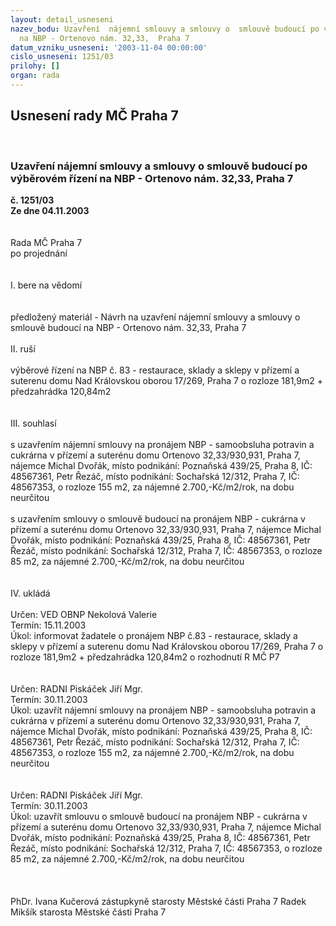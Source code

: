 ```yaml
---
layout: detail_usneseni
nazev_bodu: Uzavření  nájemní smlouvy a smlouvy o  smlouvě budoucí po výběrovém řízení
  na NBP - Ortenovo nám. 32,33,  Praha 7
datum_vzniku_usneseni: '2003-11-04 00:00:00'
cislo_usneseni: 1251/03
prilohy: []
organ: rada
---
```

<div id="ucUsn_pList" class="usn">
	<span><h2>Usnesení rady MČ Praha 7 </h2>
<br></span><div class="standBody">
<span><h3>Uzavření  nájemní smlouvy a smlouvy o  smlouvě budoucí po výběrovém řízení na NBP - Ortenovo nám. 32,33,  Praha 7</h3></span><div class="center">
		<strong>č. 1251/03</strong><br>
	</div>
<div class="center">
		<strong>Ze dne 04.11.2003</strong><br><br>
	</div>
<br>Rada MČ Praha 7<br>po projednání<br><br><br>I.	bere na vědomí<br><br> <br>předložený materiál - Návrh na uzavření  nájemní smlouvy a smlouvy o smlouvě budoucí na NBP - Ortenovo nám. 32,33,  Praha 7<br><br>II.	ruší <br><br>výběrové řízení na NBP č. 83 - restaurace, sklady a sklepy v přízemí a suterenu domu Nad Královskou oborou 17/269, Praha 7 o rozloze 181,9m2 + předzahrádka 120,84m2  <br><br><br>III.	souhlasí <br><br>s uzavřením  nájemní smlouvy na pronájem NBP - samoobsluha potravin a cukrárna  v přízemí a suterénu domu Ortenovo 32,33/930,931, Praha 7, nájemce Michal Dvořák, místo podnikání: Poznaňská 439/25, Praha 8, IČ: 48567361, Petr Řezáč, místo podnikání: Sochařská 12/312, Praha 7, IČ: 48567353, o rozloze 155 m2, za nájemné  2.700,-Kč/m2/rok, na dobu neurčitou    <br><br>s uzavřením smlouvy o smlouvě budoucí na pronájem NBP - cukrárna v přízemí a suterénu domu Ortenovo 32,33/930,931, Praha 7, nájemce Michal Dvořák, místo podnikání: Poznaňská 439/25, Praha 8, IČ: 48567361, Petr Řezáč, místo podnikání: Sochařská 12/312, Praha 7, IČ: 48567353, o rozloze 85 m2, za nájemné  2.700,-Kč/m2/rok, na dobu neurčitou    <br><br><br>IV.	ukládá <br><br>Určen:	VED OBNP Nekolová Valerie<br>Termín: 15.11.2003<br>Úkol:	informovat žadatele o pronájem NBP č.83 - restaurace, sklady a sklepy v přízemí a suterenu domu Nad Královskou oborou 17/269, Praha 7 o rozloze 181,9m2 + předzahrádka 120,84m2  o rozhodnutí R MČ P7<br> <br><br>Určen:	RADNI Piskáček Jiří Mgr.<br>Termín: 30.11.2003<br>Úkol:	uzavřít  nájemní smlouvy na pronájem NBP - samoobsluha potravin a cukrárna  v přízemí a suterénu domu Ortenovo 32,33/930,931, Praha 7, nájemce Michal Dvořák, místo podnikání: Poznaňská 439/25, Praha 8, IČ: 48567361, Petr Řezáč, místo podnikání: Sochařská 12/312, Praha 7, IČ: 48567353, o rozloze 155 m2, za nájemné  2.700,-Kč/m2/rok, na dobu neurčitou    <br> <br><br>Určen:	RADNI Piskáček Jiří Mgr.<br>Termín: 30.11.2003<br>Úkol:	uzavřít  smlouvu o smlouvě budoucí na pronájem NBP - cukrárna v přízemí a suterénu domu Ortenovo 32,33/930,931, Praha 7, nájemce Michal Dvořák, místo podnikání: Poznaňská 439/25, Praha 8, IČ: 48567361, Petr Řezáč, místo podnikání: Sochařská 12/312, Praha 7, IČ: 48567353, o rozloze 85 m2, za nájemné  2.700,-Kč/m2/rok, na dobu neurčitou    <br> <br> <br>	<br>PhDr. Ivana Kučerová zástupkyně starosty Městské části Praha 7	 Radek Mikšík starosta Městské části Praha 7<br>	<br><br>
</div>
</div>